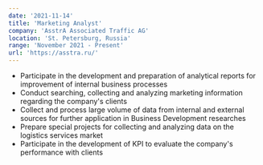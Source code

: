 ```yaml
---
date: '2021-11-14'
title: 'Marketing Analyst'
company: 'AsstrA Associated Traffic AG'
location: 'St. Petersburg, Russia'
range: 'November 2021 - Present'
url: 'https://asstra.ru/'
---
```


- Participate in the development and preparation of analytical reports for improvement of internal business processes
- Conduct searching, collecting and analyzing marketing information regarding the company's clients
- Collect and process large volume of data from internal and external sources for further application in Business Development researches
- Prepare special projects for collecting and analyzing data on the logistics services market
- Participate in the development of KPI to evaluate the company's performance with clients



